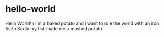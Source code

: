 # hello-world
Hello World\n
I'm a baked potato and i want to rule the world with an iron fist\n
Sadly my fist made me a mashed potato
